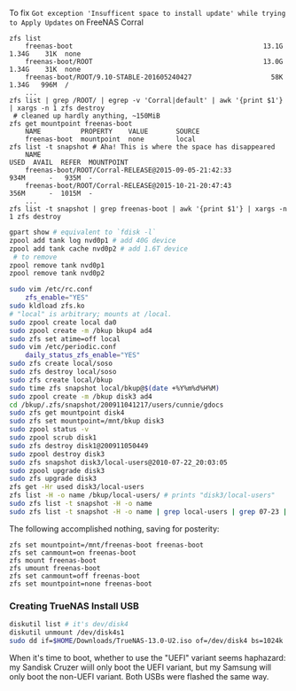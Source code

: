 To fix `Got exception 'Insufficent space to install update' while trying to Apply Updates`
on FreeNAS Corral

```
zfs list
    freenas-boot                                                13.1G  1.34G    31K  none
    freenas-boot/ROOT                                           13.0G  1.34G    31K  none
    freenas-boot/ROOT/9.10-STABLE-201605240427                    58K  1.34G   996M  /
    ...
zfs list | grep /ROOT/ | egrep -v 'Corral|default' | awk '{print $1'} | xargs -n 1 zfs destroy
 # cleaned up hardly anything, ~150MiB
zfs get mountpoint freenas-boot
    NAME          PROPERTY    VALUE       SOURCE
    freenas-boot  mountpoint  none        local
zfs list -t snapshot # Aha! This is where the space has disappeared
    NAME                                                                     USED  AVAIL  REFER  MOUNTPOINT
    freenas-boot/ROOT/Corral-RELEASE@2015-09-05-21:42:33                     934M      -   935M  -
    freenas-boot/ROOT/Corral-RELEASE@2015-10-21-20:47:43                     356M      -  1015M  -
    ...
zfs list -t snapshot | grep freenas-boot | awk '{print $1'} | xargs -n 1 zfs destroy
```

```zsh
gpart show # equivalent to `fdisk -l`
zpool add tank log nvd0p1 # add 40G device
zpool add tank cache nvd0p2 # add 1.6T device
 # to remove
zpool remove tank nvd0p1
zpool remove tank nvd0p2
```

```bash
sudo vim /etc/rc.conf
    zfs_enable="YES"
sudo kldload zfs.ko
# "local" is arbitrary; mounts at /local.
sudo zpool create local da0
sudo zpool create -m /bkup bkup4 ad4
sudo zfs set atime=off local
sudo vim /etc/periodic.conf
    daily_status_zfs_enable="YES"
sudo zfs create local/soso
sudo zfs destroy local/soso
sudo zfs create local/bkup
sudo time zfs snapshot local/bkup@$(date +%Y%m%d%H%M)
sudo zpool create -m /bkup disk3 ad4
cd /bkup/.zfs/snapshot/200911041217/users/cunnie/gdocs
sudo zfs get mountpoint disk4
sudo zfs set mountpoint=/mnt/bkup disk3
sudo zpool status -v
sudo zpool scrub disk1
sudo zfs destroy disk1@200911050449
sudo zpool destroy disk3
sudo zfs snapshot disk3/local-users@2010-07-22_20:03:05
sudo zpool upgrade disk3
sudo zfs upgrade disk3
zfs get -Hr used disk3/local-users
zfs list -H -o name /bkup/local-users/ # prints "disk3/local-users"
sudo zfs list -t snapshot -H -o name
sudo zfs list -t snapshot -H -o name | grep local-users | grep 07-23 | xargs -n 1 sudo zfs destroy
```

The following accomplished nothing, saving for posterity:
```
zfs set mountpoint=/mnt/freenas-boot freenas-boot
zfs set canmount=on freenas-boot
zfs mount freenas-boot
zfs umount freenas-boot
zfs set canmount=off freenas-boot
zfs set mountpoint=none freenas-boot
```

### Creating TrueNAS Install USB

```bash
diskutil list # it's dev/disk4
diskutil unmount /dev/disk4s1
sudo dd if=$HOME/Downloads/TrueNAS-13.0-U2.iso of=/dev/disk4 bs=1024k
```

When it's time to boot, whether to use the "UEFI" variant seems haphazard: my
Sandisk Cruzer wiill only boot the UEFI variant, but my Samsung will only boot
the non-UEFI variant. Both USBs were flashed the same way.

